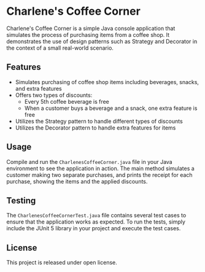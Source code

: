 # Charlene's Coffee Corner

Charlene's Coffee Corner is a simple Java console application that simulates the process of purchasing items from a coffee shop. It demonstrates the use of design patterns such as Strategy and Decorator in the context of a small real-world scenario.

## Features

- Simulates purchasing of coffee shop items including beverages, snacks, and extra features
- Offers two types of discounts:
    - Every 5th coffee beverage is free
    - When a customer buys a beverage and a snack, one extra feature is free
- Utilizes the Strategy pattern to handle different types of discounts
- Utilizes the Decorator pattern to handle extra features for items

## Usage

Compile and run the `CharlenesCoffeeCorner.java` file in your Java environment to see the application in action. The main method simulates a customer making two separate purchases, and prints the receipt for each purchase, showing the items and the applied discounts.

## Testing

The `CharlenesCoffeeCornerTest.java` file contains several test cases to ensure that the application works as expected. To run the tests, simply include the JUnit 5 library in your project and execute the test cases.

## License

This project is released under open license.

